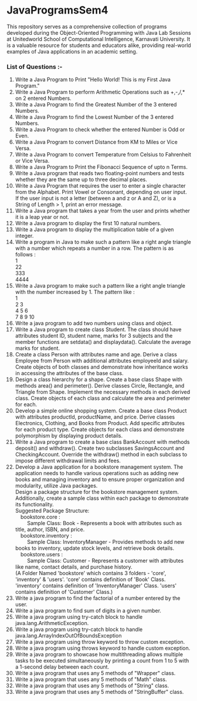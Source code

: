 # JavaProgramsSem4

This repository serves as a comprehensive collection of programs developed during the Object-Oriented Programming with Java Lab Sessions at Unitedworld School of Computational Intelligence, Karnavati University. It is a valuable resource for students and educators alike, providing real-world examples of Java applications in an academic setting.

### List of Questions :-

1. Write a Java Program to Print "Hello World! This is my First Java Program."
2. Write a Java Program to perform Arithmetic Operations such as +,-,/,\* on 2 entered Numbers.
3. Write a Java Program to find the Greatest Number of the 3 entered Numbers.
4. Write a Java Program to find the Lowest Number of the 3 entered Numbers.
5. Write a Java Program to check whether the entered Number is Odd or Even.
6. Write a Java Program to convert Distance from KM to Miles or Vice Versa.
7. Write a Java Program to convert Temperature from Celsius to Fahrenheit or Vice Versa.
8. Write a Java Program to Print the Fibonacci Sequence of upto n Terms.
9. Write a Java program that reads two floating-point numbers and tests whether they are the same up to three decimal places.
10. Write a Java Program that requires the user to enter a single character from the Alphabet. Print Vowel or Consonant, depending on user input. If the user input is not a letter (between a and z or A and Z), or is a String of Length > 1, print an error message.
11. Write a Java program that takes a year from the user and prints whether it is a leap year or not.
12. Write a Java program to display the first 10 natural numbers.
13. Write a Java program to display the multiplication table of a given integer.
14. Write a program in Java to make such a pattern like a right angle triangle with a number which repeats a number in a row.
    The pattern is as follows :\
    1\
    22\
    333\
    4444
15. Write a Java program to make such a pattern like a right angle triangle with the number increased by 1.
    The pattern like :\
    1\
    2 3\
    4 5 6\
    7 8 9 10
16. Write a java program to add two numbers using class and object.
17. Write a Java program to create class Student. The class should have attributes student ID, student name, marks for 3 subjects and the member functions are setdata() and displaydata(). Calculate the average marks for student.
18. Create a class Person with attributes name and age. Derive a class Employee from Person with additional attributes employeeId and salary. Create objects of both classes and demonstrate how inheritance works in accessing the attributes of the base class.
19. Design a class hierarchy for a shape. Create a base class Shape with methods area() and perimeter(). Derive classes Circle, Rectangle, and Triangle from Shape. Implement the necessary methods in each derived class. Create objects of each class and calculate the area and perimeter for each.
20. Develop a simple online shopping system. Create a base class Product with attributes productId, productName, and price. Derive classes Electronics, Clothing, and Books from Product. Add specific attributes for each product type. Create objects for each class and demonstrate polymorphism by displaying product details.
21. Write a Java program to create a base class BankAccount with methods deposit() and withdraw(). Create two subclasses SavingsAccount and CheckingAccount. Override the withdraw() method in each subclass to impose different withdrawal limits and fees.
22. Develop a Java application for a bookstore management system. The application needs to handle various operations such as adding new books and managing inventory and to ensure proper organization and modularity, utilize Java packages.\
    Design a package structure for the bookstore management system. Additionally, create a sample class within each package to demonstrate its functionality.\
    Suggested Package Structure:\
    &emsp;bookstore.core : \
     &emsp;&emsp; Sample Class: Book - Represents a book with attributes such as title, author, ISBN, and price.\
    &emsp;bookstore.inventory : \
     &emsp;&emsp; Sample Class: InventoryManager - Provides methods to add new books to inventory, update stock levels, and retrieve book details.\
    &emsp;bookstore.users : \
     &emsp;&emsp; Sample Class: Customer - Represents a customer with attributes like name, contact details, and purchase history.\
    (A Folder Named 'bookstore' which contains 3 folders - 'core', 'inventory' & 'users'. 'core' contains definition of 'Book' Class. 'inventory' contains definition of 'InventoryManager' Class. 'users' contains definition of 'Customer' Class.)
23. Write a java program to find the factorial of a number entered by the user.
24. Write a java program to find sum of digits in a given number.
25. Write a java program using try-catch block to handle java.lang.ArithmeticException.
26. Write a java program using try-catch block to handle java.lang.ArrayIndexOutOfBoundsException
27. Write a java program using throw keyword to throw custom exception.
28. Write a java program using throws keyword to handle custom exception.
29. Write a java program to showcase how multithreading allows multiple tasks to be executed simultaneously by printing a count from 1 to 5 with a 1-second delay between each count.
30. Write a java program that uses any 5 methods of "Wrapper" class.
31. Write a java program that uses any 5 methods of "Math" class.
32. Write a java program that uses any 5 methods of "String" class.
33. Write a java program that uses any 5 methods of "StringBuffer" class.
